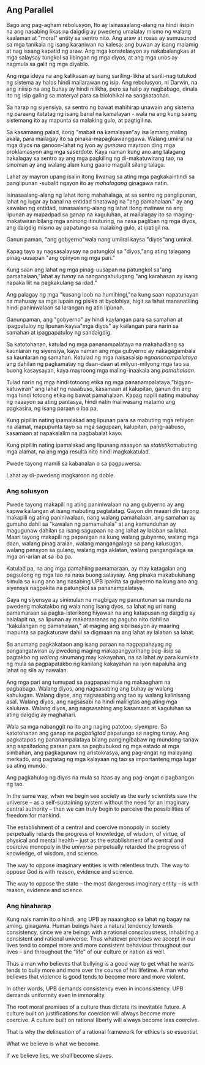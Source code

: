 ## Ang Parallel

Bago ang pag-agham rebolusyon, Ito ay isinasaalang-alang na hindi iisipin na ang nasabing likas na daigdig ay pwedeng umalalay mismo ng walang kaalaman at "moral" entity sa sentro nito. Ang araw at rosas ay sumusunod sa mga tanikala ng isang karaniwan na kalesa; ang buwan ay isang malamig at nag issang kapatid ng araw. Ang mga konstelasyon ay nakabalangkas at mga salaysay tungkol sa libingan ng mga diyos, at ang mga unos ay nagmula sa galit ng mga diyablo.

Ang mga ideya na ang kalikasan ay isang sariling-likha at sarili-nag tutukod ng sistema ay halos hindi mailarawan ng isip. Ang rebolusyon, ni Darwin, na ang iniisip na ang buhay ay hindi nilikha, pero sa halip ay nagbabago, dinala ito ng isip galing sa materyal para sa biolohikal na sangkataohan.

Sa harap ng siyensiya, sa sentro ng bawat mahihirap unawain ang sistema ng paraang itatatag ng isang banal na kamalayan - wala na ang kung saang sistemang ito ay mapunta sa malaking gulo, at pagtigil na.

Sa kasamaang palad, itong "mabait na kamalayan"ay isa lamang maling akala, para mailagay ito sa pinaka-mapagkawanggawa. Walang umiiral na mga diyos na ganoon-lahat ng iyon ay *gumawa* mayroon ding mga proklamasyon ang mga saserdote. Kaya naman kung ano ang talagang nakalagay sa sentro ay ang mga pagkiling ng di-makatuwirang tao, na sinoman ay ang walang alam kung gaano magalit silang talaga.

Lahat ay mayron upang isalin itong liwanag sa ating mga pagkakaintindi sa panglipunan -subalit ngayon ito ay *mahalagang* ginagawa natin.

Isinasaalang-alang ng lahat itong mahahalaga, at sa sentro ng panglipunan, lahat ng lugar ay banal na entidad tinatawag na "ang pamahalaan." ay ang kawalan ng entidad, isinasaalang-alang ng lahat itong malinaw na ang lipunan ay mapadpad sa ganap na kaguluhan, at mailalagay ito sa maging-makatwiran bilang mga aninong itinuturing, na nasa pagliban ng mga diyos, ang daigdig mismo ay papatungo sa malaking gulo, at ipatigil na.

Ganun paman, "ang gobyerno"wala nang umiiral kaysa "diyos"ang umiral.

Kapag tayo ay nagsasalaysay na patungkol sa "diyos,"ang ating talagang pinag-uusapan "ang opinyon ng mga pari."

Kung saan ang lahat ng mga pinag-uusapan na patungkol sa"ang pamahalaan,"lahat ay *tunay* na nangangahulugang "ang karahasan ay isang napaka liit na pagkakulang sa idad."

Ang palagay ng mga "kusang loob na humihingi,"na kung saan napatunayan na mahusay sa mga lupain ng pisika at byolohiya, higit sa lahat mananatiling hindi paniniwalaan sa larangan ng atin lipunan.

Ganunpaman, ang "gobyerno" ay hindi kaylangan para sa samahan at ipagpatuloy ng lipunan kaysa"mga diyos" ay kailangan para narin sa samahan at ipagpapatuloy ng sandaigdig.

Sa katotohanan, katulad ng mga pananampalataya na makahadlang sa kaunlaran ng siyensiya, kaya naman ang mga gubyerno ay nakagagambala sa kaunlaran ng samahan. Katulad ng mga naisasaisip ng*nananampalataya* ang dahilan ng pagkamatay ng daan-daan at milyun-milyong mga tao sa buong kasaysayan, kaya mayroong mga maling-inaakala ang *pamahalaan*.

Tulad narin ng mga hindi totoong etika ng mga pananampalataya "bigyan-katuwiran" ang lahat ng naaabuso, kasamaan at kalupitan, ganun din ang mga hindi totoong etika ng bawat pamahalaan. Kapag napili nating mabuhay ng naaayon sa ating pantasya, hindi natin maiiwasang matamo ang pagkasira, ng isang paraan o iba pa.

Kung pipiliin nating ipamalakad ang lipunan para sa mabuting mga rehiyon na alamat, mapupunta tayo sa mga sagupaan, kalupitan, pang-aabuso, kasamaan at napakalalim na pagbabalat kayo.

Kung pipiliin nating ipamalakad ang lipunang naaayon sa *statistiko*mabuting mga alamat, na ang mga resulta nito hindi magkakatulad.

Pwede tayong mamili sa kabanalan o sa pagpuwersa.

Lahat ay di-pwedeng magkaroon ng doble.

### Ang solusyon

Pwede tayong makapili ng ating paniniwalaan na ang gubyerno ay ang kapwa kailangan at isang mabuting pagtatatag. Gayon din maaari din tayong makapili ng ating paniniwalaan, nang walang pamahalaan, ang samahan ay gumuho dahil sa "kawalan ng pamamahala" at ang kamunduhan ay magugunaw dahilan sa isang sagupaan na ang lahat ay lalaban sa lahat. Maari tayong makapili ng papanigan na kung walang gubyerno, walang mga daan, walang pinag aralan, walang mangangalaga sa pang kalusugan, walang pensyon sa gulang, walang mga aklatan, walang pangangalaga sa mga ari-arian at sa iba pa.

Katulad pa, na ang mga pamahiing pamamaraan, ay may katagalan ang pagsulong ng mga tao na nasa buong salaysay. Ang pinaka makabuluhang simula sa kung ano ang nasabing UPB ipakita sa gubyerno na kung ano ang siyensya nagpakita na patungkol sa pananampalataya.

Gaya ng siyensya ay sinimulan na magbigay ng panuntunan sa mundo na pwedeng makatakbo ng wala nang isang dyos, sa lahat ng uri nang pamamaraan sa pagka-isterikong hiyawan na ang katapusan ng daigdig ay nalalapit na, sa lipunan ay makaraaranas ng paguho nito dahil sa "kakulangan ng pamahalaan," at maging ang sibilisasyon ay maaring mapunta sa pagkatunaw dahil sa digmaan na ang lahat ay lalaban sa lahat.

Sa anumang pagkakataon ang isang paraan na nagpapahayag ng pangangatwiran ay pwedeng maging makapangyarihang pag-iisip sa pagtakbo ng *walang* sinumang may kakayahan, na sa lahat ay para kumikita ng mula sa pagpapatakbo ng kanilang kakayahan na iyon napaluha ang lahat ng sila ay nawalan.

Ang mga pari ang tumupad sa pagpapasimula ng makaagham na pagbabago. Walang diyos, ang nagsasabing ang buhay ay walang kahulugan. Walang diyos, ang nagsasabing ang tao ay walang kalinisang asal. Walang diyos, ang nagsasabi na hindi maliligtas ang ating mga kaluluwa. Walang diyos, ang nagsasabing ang kasamaan at kaguluhan sa ating daigdig ay maghahari.

Wala sa mga nabanggit na ito ang naging patotoo, siyempre. Sa katotohanan ang ganap na *pagbaligtad* papatungo sa naging tunay. Ang pagkatapos ng pananampalataya bilang pangingibabaw ng mundong-tanaw ang aspaltadong paraan para sa pagbubukod ng mga estado at mga simbahan, ang pagkagunaw ng aristokrasya, ang pag-angat ng malayang merkado, ang pagtatag ng mga kalayaan ng tao sa importanteng mga lugar sa ating mundo.

Ang pagkahulog ng diyos na mula sa itaas ay ang pag-angat o pagbangon ng tao.

In the same way, when we begin see society as the early scientists saw the universe – as a self-sustaining system without the need for an imaginary central authority – then we can truly begin to perceive the possibilities of freedom for mankind.

The establishment of a central and coercive monopoly in society perpetually retards the progress of knowledge, of wisdom, of virtue, of physical and mental health – just as the establishment of a central and coercive monopoly in the *universe* perpetually retarded the progress of knowledge, of wisdom, and science.

The way to oppose imaginary entities is with relentless truth. The way to oppose God is with reason, evidence and science.

The way to oppose the state – the most dangerous imaginary entity – is with reason, evidence and science.

### Ang hinaharap

Kung nais namin ito o hindi, ang UPB ay naaangkop sa lahat ng bagay na aming. ginagawa. Human beings have a natural tendency towards consistency, since we are beings with a rational consciousness, inhabiting a consistent and rational universe. Thus whatever premises we accept in our lives tend to compel more and more consistent behaviour throughout our lives – and throughout the “life” of our culture or nation as well.

Thus a man who believes that bullying is a good way to get what he wants tends to bully more and more over the course of his lifetime. A man who believes that violence is good tends to become more and more violent.

In other words, UPB demands consistency even in inconsistency. UPB demands uniformity even in immorality.

The root moral premises of a culture thus dictate its inevitable future. A culture built on justifications for coercion will always become more coercive. A culture built on rational liberty will always become less coercive.

That is why the delineation of a rational framework for ethics is so essential.

What we believe is what we become.

If we believe lies, we shall become slaves.